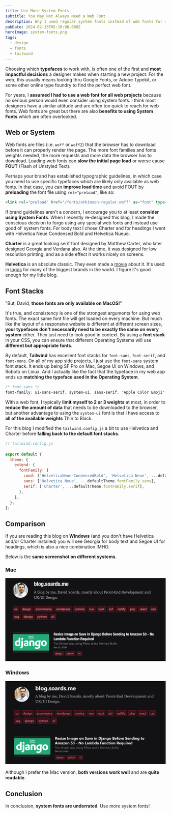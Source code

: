 ```yaml
---
title: Use More System Fonts
subtitle: You May Not Always Need a Web Font
description: Why I used regular system fonts instead of web fonts for my new blog. They're easy. They're fast. And they can look really nice.
pubDate: 2024-02-15T05:10:00.000Z
heroImage: system-fonts.png
tags:
  - design
  - fonts
  - tailwind
---
```


Choosing which **typefaces** to work with, is often one of the first and **most impactful decisions** a designer makes when starting a new project. For the web, this usually means looking thru Google Fonts, or Adobe Typekit, or some other online type foundry to find the perfect web font.

For years, I **assumed I had to use a web font for all web projects** because no serious person would even consider using system fonts. I think most designers have a similar attitude and are often too quick to reach for web fonts. Web fonts are great but there are also **benefits to using System Fonts** which are often overlooked.

## Web or System

Web fonts are files (i.e. `woff` or `woff2`) that the browser has to download before it can properly render the page. The more font families and fonts weights needed, the more requests and more data the browser has to download. Loading web fonts can **slow the initial page load** or worse cause **FOUT** (Flash of Unstyled Text).

Perhaps your brand has established typographic guidelines, in which case you need to use specific typefaces which are likely only available as web fonts. In that case, you can **improve load time** and avoid FOUT by **preloading** the font file using `rel="preload"`, like so:

```html
<link rel="preload" href="/fonts/atkinson-regular.woff" as="font" type="font/woff" crossorigin />
```

If brand guidelines aren't a concern, I encourage you to at least **consider using System Fonts**. When I recently re-designed this blog, I made the conscious decision to forgo using any special web fonts and instead use good ol' system fonts. For body text I chose Charter and for headings I went with Helvetica Neue Condensed Bold and Helvetica Nueue.

**Charter** is a great looking serif font designed by Matthew Carter, who later designed Georgia and Verdana also. At the time, it was designed for low resolution printing, and as a side effect it works nicely on screens.

**Helvetica** is an absolute classic. They even made a <a href="https://www.hustwit.com/helvetica" target="_blank">movie</a> about it. It's used in <a href="https://brandwick.com/helvetica-brand-logos/" target="_blank">logos</a> for many of the biggest brands in the world. I figure it's good enough for my little blog.

## Font Stacks

"But, David, **those fonts are only available on MacOS!**"

It's true, and consistency is one of the strongest arguments for using web fonts. The exact same font file will get loaded on every machine. But much like the layout of a responsive website is different at different screen sizes, **your typefaces don't necessarily need to be exactly the same on every system** either. They just need to look good in context. By using a **font stack** in your CSS, you can ensure that different Operating Systems will use **different but appropriate fonts**.

By default, **Tailwind** has excellent font stacks for `font-sans`, `font-serif`, and `font-mono`. On all of my app side projects, I just use the `font-sans` system font stack. It ends up being SF Pro on Mac, Segoe UI on Windows, and Roboto on Linux. And I actually like the fact that the typeface in my web app ends up **matching the typeface used in the Operating System**.

```css
/* font-sans */
font-family: ui-sans-serif, system-ui, sans-serif, 'Apple Color Emoji', 'Segoe UI Emoji', 'Segoe UI Symbol', 'Noto Color Emoji';
```

With a web font, I typically **limit myself to 2 or 3 weights** at most, in order to **reduce the amount of data** that needs to be downloaded to the browser, but another advantage to using the `system-ui` font is that I have access to **all of the available weights** Thin to Black.

For this blog I modified the `tailwind.config.js` a bit to use Helvetica and Charter before **falling back to the default font stacks**.

```js
// tailwind.config.js

export default {
  theme: {
    extend: {
      fontFamily: {
        cond: ['HelveticaNeue-CondensedBold', 'Helvetica Neue', ...defaultTheme.fontFamily.sans],
        sans: ['Helvetica Neue', ...defaultTheme.fontFamily.sans],
        serif: ['Charter', ...defaultTheme.fontFamily.serif],
      },
    },
  },
};
```

## Comparison

If you are reading this blog on **Windows** (and you don't have Helvetica and/or Charter installed) you will see Georgia for body text and Segoe UI for headings, which is also a nice combination IMHO.

Below is the **same screenshot on different systems**.

### Mac

![homepage on Mac](./images/mac.png)

### Windows

![homepage on Windows](./images/windows.png)

Although I prefer the Mac version, **both versions work well** and are **quite readable**.

## Conclusion

In conclusion, **system fonts are underrated**. Use more system fonts!
